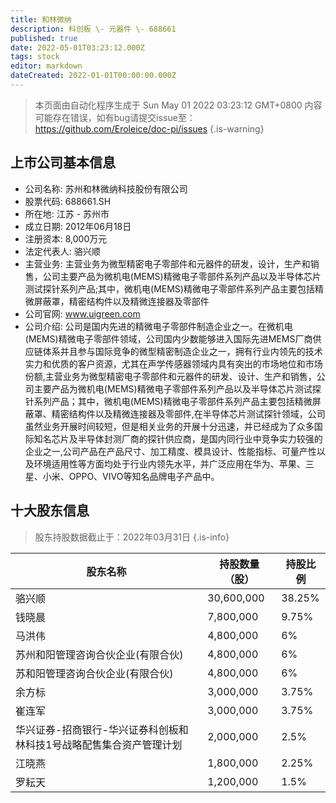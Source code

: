 ```yaml
---
title: 和林微纳
description: 科创板 \- 元器件 \- 688661
published: true
date: 2022-05-01T03:23:12.000Z
tags: stock
editor: markdown
dateCreated: 2022-01-01T00:00:00.000Z
---
```


> 本页面由自动化程序生成于 Sun May 01 2022 03:23:12 GMT+0800
> 内容可能存在错误，如有bug请提交issue至：https://github.com/Eroleice/doc-pi/issues
{.is-warning}

## 上市公司基本信息
- 公司名称: 苏州和林微纳科技股份有限公司
- 股票代码: 688661.SH
- 所在地: 江苏 - 苏州市
- 成立日期: 2012年06月18日
- 注册资本: 8,000万元
- 法定代表人: 骆兴顺
- 主营业务: 主营业务为微型精密电子零部件和元器件的研发，设计，生产和销售，公司主要产品为微机电(MEMS)精微电子零部件系列产品以及半导体芯片测试探针系列产品;其中，微机电(MEMS)精微电子零部件系列产品主要包括精微屏蔽罩，精密结构件以及精微连接器及零部件
- 公司官网: www.uigreen.com
- 公司介绍: 公司是国内先进的精微电子零部件制造企业之一。在微机电(MEMS)精微电子零部件领域，公司国内少数能够进入国际先进MEMS厂商供应链体系并且参与国际竞争的微型精密制造企业之一，拥有行业内领先的技术实力和优质的客户资源，尤其在声学传感器领域内具有突出的市场地位和市场份额,主营业务为微型精密电子零部件和元器件的研发、设计、生产和销售，公司主要产品为微机电(MEMS)精微电子零部件系列产品以及半导体芯片测试探针系列产品；其中，微机电(MEMS)精微电子零部件系列产品主要包括精微屏蔽罩、精密结构件以及精微连接器及零部件,在半导体芯片测试探针领域，公司虽然业务开展时间较短，但是相关业务的开展十分迅速，并已经成为了众多国际知名芯片及半导体封测厂商的探针供应商，是国内同行业中竞争实力较强的企业之一,公司产品在产品尺寸、加工精度、模具设计、性能指标、可量产性以及环境适用性等方面均处于行业内领先水平，并广泛应用在华为、苹果、三星、小米、OPPO、VIVO等知名品牌电子产品中。


## 十大股东信息
> 股东持股数据截止于：2022年03月31日
{.is-info}

| 股东名称 | 持股数量（股） | 持股比例 |
| --- | --- | --- |
| 骆兴顺 | 30,600,000 | 38.25% |
| 钱晓晨 | 7,800,000 | 9.75% |
| 马洪伟 | 4,800,000 | 6% |
| 苏州和阳管理咨询合伙企业(有限合伙) | 4,800,000 | 6% |
| 苏和阳管理咨询合伙企业(有限合伙) | 4,800,000 | 6% |
| 余方标 | 3,000,000 | 3.75% |
| 崔连军 | 3,000,000 | 3.75% |
| 华兴证券-招商银行-华兴证券科创板和林科技1号战略配售集合资产管理计划 | 2,000,000 | 2.5% |
| 江晓燕 | 1,800,000 | 2.25% |
| 罗耘天 | 1,200,000 | 1.5% |




